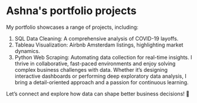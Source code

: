 # Ashna's portfolio projects 

My portfolio showcases a range of projects, including:

1. SQL Data Cleaning: A comprehensive analysis of COVID-19 layoffs.
2. Tableau Visualization: Airbnb Amsterdam listings, highlighting market dynamics.
3. Python Web Scraping: Automating data collection for real-time insights.
I thrive in collaborative, fast-paced environments and enjoy solving complex business challenges with data. Whether it’s designing interactive dashboards or performing deep exploratory data analysis, I bring a detail-oriented approach and a passion for continuous learning.

Let’s connect and explore how data can shape better business decisions! 🚀
